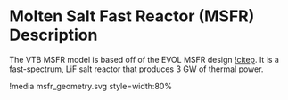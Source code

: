 # Molten Salt Fast Reactor (MSFR) Description

The VTB MSFR model is based off of the EVOL MSFR design
[!citep](brovchenko2019). It is a fast-spectrum, LiF salt reactor that produces
3 GW of thermal power.

!media msfr_geometry.svg
       style=width:80%
